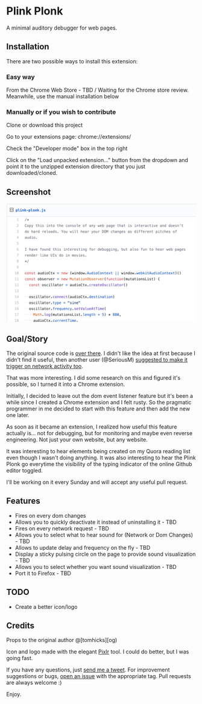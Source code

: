 # Plink Plonk
A minimal auditory debugger for web pages.

## Installation
There are two possible ways to install this extension:

### Easy way

From the Chrome Web Store - TBD / Waiting for the Chrome store review. Meanwhile, use the manual installation below

### Manually or if you wish to contribute

Clone or download this project

Go to your extensions page: chrome://extensions/

Check the "Developer mode" box in the top right

Click on the "Load unpacked extension..." button from the dropdown and point it to the unzipped extension directory that you just downloaded/cloned.

## Screenshot

![Screenshot][screenshotlink]

## Goal/Story

The original source code is [over there][original-script]. I didn't like the idea at first because I didn't find it useful, then another user (@SeriousM) [suggested to make it trigger on network activity too][network-feature-suggestion].

That was more interesting. I did some research on this and figured it's possible, so I turned it into a Chrome extension.

Initially, I decided to leave out the dom event listener feature but it's been a while since I created a Chrome extension and I felt rusty. So the pragmatic programmer in me decided to start with this feature and then add the new one later.

As soon as it became an extension, I realized how useful this feature actually is... not for debugging, but for monitoring and maybe even reverse engineering. Not just your own website, but any website.

It was interesting to hear elements being created on my Quora reading list even though I wasn't doing anything. It was also interesting to hear the Plink Plonk go everytime the visibility of the typing indicator of the online Github editor toggled.

I'll be working on it every Sunday and will accept any useful pull request.

## Features

- Fires on every dom changes
- Allows you to quickly deactivate it instead of uninstalling it - TBD
- Fires on every network request - TBD
- Allows you to select what to hear sound for (Network or Dom Changes) - TBD
- Allows to update delay and frequency on the fly - TBD
- Display a sticky pulsing circle on the page to provide sound visualization - TBD
- Allows you to select whether you want sound visualization - TBD
- Port it to Firefox - TBD

## TODO

- Create a better icon/logo

## Credits

Props to the original author @[tomhicks][og)

Icon and logo made with the elegant [Pixlr][pixlr] tool. I could do better, but I was going fast.

If you have any questions, just [send me a tweet][twitter]. For improvement suggestions or bugs, [open an issue][issues] with the appropriate tag. Pull requests are always welcome :)

Enjoy.

[og]: https://github.com/tomhicks
[extension]: https://TBD
[twitter]: https://twitter.com/r4meau
[issues]: https://github.com/R4meau/plink-plonk/issues
[pixlr]: http://www.pixlr.com
[original-script]: https://gist.github.com/tomhicks/6cb5e827723c4eaef638bf9f7686d2d8
[network-feature-suggestion]: https://gist.github.com/tomhicks/6cb5e827723c4eaef638bf9f7686d2d8#gistcomment-3178223
[screenshotlink]: https://github.com/R4meau/plink-plonk/blob/master/doc-assets/plink-plonk-screenshot.png?raw=true
